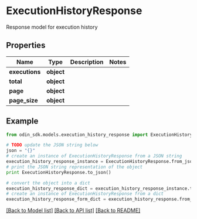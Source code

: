 # ExecutionHistoryResponse

Response model for execution history

## Properties

Name | Type | Description | Notes
------------ | ------------- | ------------- | -------------
**executions** | **object** |  | 
**total** | **object** |  | 
**page** | **object** |  | 
**page_size** | **object** |  | 

## Example

```python
from odin_sdk.models.execution_history_response import ExecutionHistoryResponse

# TODO update the JSON string below
json = "{}"
# create an instance of ExecutionHistoryResponse from a JSON string
execution_history_response_instance = ExecutionHistoryResponse.from_json(json)
# print the JSON string representation of the object
print ExecutionHistoryResponse.to_json()

# convert the object into a dict
execution_history_response_dict = execution_history_response_instance.to_dict()
# create an instance of ExecutionHistoryResponse from a dict
execution_history_response_form_dict = execution_history_response.from_dict(execution_history_response_dict)
```
[[Back to Model list]](../README.md#documentation-for-models) [[Back to API list]](../README.md#documentation-for-api-endpoints) [[Back to README]](../README.md)


